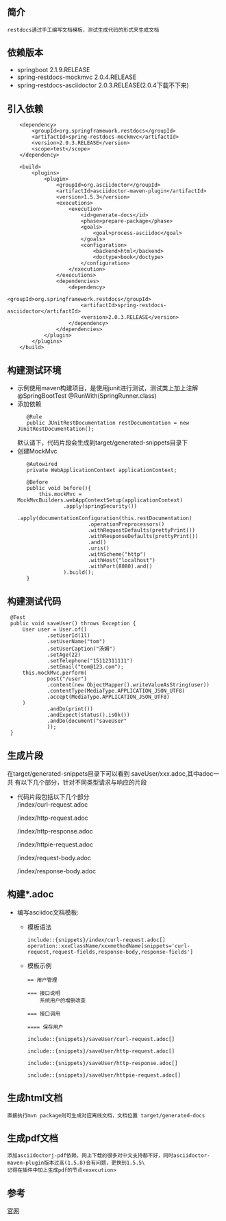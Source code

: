 ## 简介

    restdocs通过手工编写文档模板，测试生成代码的形式来生成文档

## 依赖版本
   + springboot 2.1.9.RELEASE
   + spring-restdocs-mockmvc 2.0.4.RELEASE
   + spring-restdocs-asciidoctor 2.0.3.RELEASE(2.0.4下载不下来)
   
## 引入依赖
```
    <dependency> 
        <groupId>org.springframework.restdocs</groupId>
        <artifactId>spring-restdocs-mockmvc</artifactId>
        <version>2.0.3.RELEASE</version>
        <scope>test</scope>
    </dependency>
    
    <build>
        <plugins>
            <plugin> 
                <groupId>org.asciidoctor</groupId>
                <artifactId>asciidoctor-maven-plugin</artifactId>
                <version>1.5.3</version>
                <executions>
                    <execution>
                        <id>generate-docs</id>
                        <phase>prepare-package</phase> 
                        <goals>
                            <goal>process-asciidoc</goal>
                        </goals>
                        <configuration>
                            <backend>html</backend>
                            <doctype>book</doctype>
                        </configuration>
                    </execution>
                </executions>
                <dependencies>
                    <dependency> 
                        <groupId>org.springframework.restdocs</groupId>
                        <artifactId>spring-restdocs-asciidoctor</artifactId>
                        <version>2.0.3.RELEASE</version>
                    </dependency>
                </dependencies>
            </plugin>
        </plugins>
    </build>
```

## 构建测试环境

   + 示例使用maven构建项目，是使用junit进行测试，测试类上加上注解
        @SpringBootTest
        @RunWith(SpringRunner.class)
   + 添加依赖
     ```
        @Rule
        public JUnitRestDocumentation restDocumentation = new JUnitRestDocumentation();
     ```
     默认请下，代码片段会生成到target/generated-snippets目录下
   + 创建MockMvc
     ```
        @Autowired
        private WebApplicationContext applicationContext;
           
        @Before
        public void before(){
            this.mockMvc = MockMvcBuilders.webAppContextSetup(applicationContext)
                    .apply(springSecurity())
                    .apply(documentationConfiguration(this.restDocumentation)
                            .operationPreprocessors()
                            .withRequestDefaults(prettyPrint())
                            .withResponseDefaults(prettyPrint())
                            .and()
                            .uris()
                            .withScheme("http")
                            .withHost("localhost")
                            .withPort(8080).and()
                    ).build();
        }
     ```

## 构建测试代码

   ```
    @Test
    public void saveUser() throws Exception {
        User user = User.of()
                .setUserId(1l)
                .setUserName("tom")
                .setUserCaption("汤姆")
                .setAge(22)
                .setTelephone("15112311111")
                .setEmail("tom@123.com");
        this.mockMvc.perform(
                post("/user")
                .content(new ObjectMapper().writeValueAsString(user))
                .contentType(MediaType.APPLICATION_JSON_UTF8)
                .accept(MediaType.APPLICATION_JSON_UTF8)
        )
                .andDo(print())
                .andExpect(status().isOk())
                .andDo(document("saveUser"
                ));
    }
   ```

## 生成片段
    
   在target/generated-snippets目录下可以看到 saveUser/xxx.adoc,其中adoc一共 有以下几个部分，针对不同类型请求与响应的片段

   + 代码片段包括以下几个部分\
        <output-directory>/index/curl-request.adoc
        
        <output-directory>/index/http-request.adoc
        
        <output-directory>/index/http-response.adoc
        
        <output-directory>/index/httpie-request.adoc
        
        <output-directory>/index/request-body.adoc
        
        <output-directory>/index/response-body.adoc


## 构建*.adoc

   + 编写asciidoc文档模板:
      + 模板语法
      
            include::{snippets}/index/curl-request.adoc[]
            operation::xxxClassName/xxxmethodName[snippets='curl-request,request-fields,response-body,response-fields']
    
      + 模板示例
      
            == 用户管理
            
            === 接口说明
                系统用户的增删改查
            
            === 接口调用
            
            ==== 保存用户
            
            include::{snippets}/saveUser/curl-request.adoc[]
            
            include::{snippets}/saveUser/http-request.adoc[]
            
            include::{snippets}/saveUser/http-response.adoc[]
            
            include::{snippets}/saveUser/httpie-request.adoc[]

## 生成html文档

    直接执行mvn package则可生成对应离线文档，文档位置 target/generated-docs

## 生成pdf文档

    添加asciidoctorj-pdf依赖，网上下载的很多对中文支持都不好，同时asciidoctor-maven-plugin版本过高(1.5.8)会有问题，更换到1.5.5\
    记得在插件中加上生成pdf的节点<execution>
    
## 参考

   [官网](https://docs.spring.io/spring-restdocs/docs/2.0.3.RELEASE/reference/html5/)